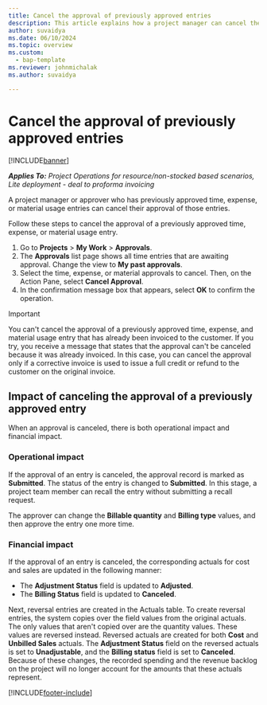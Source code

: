 ```yaml
---
title: Cancel the approval of previously approved entries
description: This article explains how a project manager can cancel the approval of previously approved time, expense, or material usage entries.
author: suvaidya
ms.date: 06/10/2024
ms.topic: overview
ms.custom: 
  - bap-template
ms.reviewer: johnmichalak
ms.author: suvaidya

---
```


# Cancel the approval of previously approved entries

[!INCLUDE[banner](../includes/banner.md)]

_**Applies To:** Project Operations for resource/non-stocked based scenarios, Lite deployment - deal to proforma invoicing_

A project manager or approver who has previously approved time, expense, or material usage entries can cancel their approval of those entries. 

Follow these steps to cancel the approval of a previously approved time, expense, or material usage entry.

1. Go to **Projects** \> **My Work** \> **Approvals**.
2. The **Approvals** list page shows all time entries that are awaiting approval. Change the view to **My past approvals**.
3. Select the time, expense, or material approvals to cancel. Then, on the Action Pane, select **Cancel Approval**.
4. In the confirmation message box that appears, select **OK** to confirm the operation.

> [!IMPORTANT]
> You can't cancel the approval of a previously approved time, expense, and material usage entry that has already been invoiced to the customer. If you try, you receive a message that states that the approval can't be canceled because it was already invoiced. In this case, you can cancel the approval only if a corrective invoice is used to issue a full credit or refund to the customer on the original invoice.

## Impact of canceling the approval of a previously approved entry

When an approval is canceled, there is both operational impact and financial impact.

### Operational impact

If the approval of an entry is canceled, the approval record is marked as **Submitted**. The status of the entry is changed to **Submitted**. In this stage, a project team member can recall the entry without submitting a recall request.

The approver can change the **Billable quantity** and **Billing type** values, and then approve the entry one more time.

### Financial impact

If the approval of an entry is canceled, the corresponding actuals for cost and sales are updated in the following manner:

- The **Adjustment Status** field is updated to **Adjusted**.
- The **Billing Status** field is updated to **Canceled**.

Next, reversal entries are created in the Actuals table. To create reversal entries, the system copies over the field values from the original actuals. The only values that aren't copied over are the quantity values. These values are reversed instead. Reversed actuals are created for both **Cost** and **Unbilled Sales** actuals. The **Adjustment Status** field on the reversed actuals is set to **Unadjustable**, and the **Billing status** field is set to **Canceled**. Because of these changes, the recorded spending and the revenue backlog on the project will no longer account for the amounts that these actuals represent.

[!INCLUDE[footer-include](../includes/footer-banner.md)]
